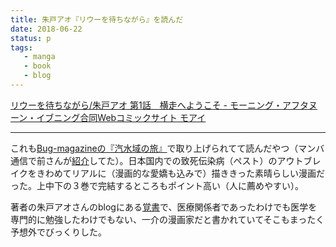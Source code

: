 ```yaml
---
title: 朱戸アオ『リウーを待ちながら』を読んだ
date: 2018-06-22
status: p
tags:
   - manga
   - book
   - blog
---
```


[リウーを待ちながら/朱戸アオ 第1話　横走へようこそ - モーニング・アフタヌーン・イブニング合同Webコミックサイト モアイ](http://www.moae.jp/comic/riumachi/1)<br>

---

これも[Bug-magazineの『汽水域の旅』](http://bugmag.xyz/articles/kisui_01/)で取り上げられてて読んだやつ（マンバ通信で前さんが[紹介](https://magazine.manba.co.jp/2017/06/27/1st-rewoo/)してた）。日本国内での致死伝染病（ペスト）のアウトブレイクをきわめてリアルに（漫画的な愛嬌も込みで）描ききった素晴らしい漫画だった。上中下の３巻で完結するところもポイント高い（人に薦めやすい）。<br>

著者の朱戸アオさんのblogにある[覚書](http://acatoao.blog129.fc2.com/blog-entry-463.html)で、医療関係者であったわけでも医学を専門的に勉強したわけでもない、一介の漫画家だと書かれていてそこもまったく予想外でびっくりした。<br>
